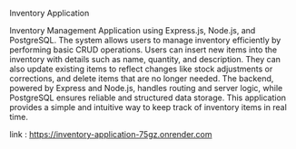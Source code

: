 Inventory Application

Inventory Management Application using Express.js, Node.js, and PostgreSQL. The system allows users to manage inventory efficiently by performing basic CRUD operations. Users can insert new items into the inventory with details such as name, quantity, and description. They can also update existing items to reflect changes like stock adjustments or corrections, and delete items that are no longer needed. The backend, powered by Express and Node.js, handles routing and server logic, while PostgreSQL ensures reliable and structured data storage. This application provides a simple and intuitive way to keep track of inventory items in real time.

link : https://inventory-application-75gz.onrender.com